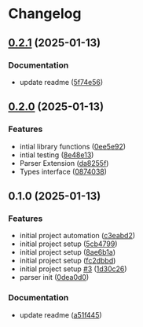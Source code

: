 # Changelog

## [0.2.1](https://github.com/Demali-876/json/compare/v0.2.0...v0.2.1) (2025-01-13)


### Documentation

* update readme ([5f74e56](https://github.com/Demali-876/json/commit/5f74e561c8cc673cb08c0c6c5a77e6820cc8c6d2))

## [0.2.0](https://github.com/Demali-876/json/compare/v0.1.0...v0.2.0) (2025-01-13)


### Features

* intial library functions ([0ee5e92](https://github.com/Demali-876/json/commit/0ee5e92ab444dfe5ac4856cbe7f4c1cf6797ca49))
* intial testing ([8e48e13](https://github.com/Demali-876/json/commit/8e48e1356b01dda7d51ec4b445222449ad7a3cbe))
* Parser Extension ([da8255f](https://github.com/Demali-876/json/commit/da8255f283d1d6b0362a1d0d46d27d29bb4c3388))
* Types interface ([0874038](https://github.com/Demali-876/json/commit/087403844fce5c1dbb7c86bcb70922ebb7da1d35))

## 0.1.0 (2025-01-13)


### Features

* initial project automation ([c3eabd2](https://github.com/Demali-876/json/commit/c3eabd205b8426e19dbc6d88e3b0d6c268b66539))
* initial project setup ([5cb4799](https://github.com/Demali-876/json/commit/5cb479976dbbaa570bcd90e420c861caa3ef3e02))
* initial project setup ([8ae6b1a](https://github.com/Demali-876/json/commit/8ae6b1a0bc8f665e9930a285b495d3161118348b))
* initial project setup ([fc2dbbd](https://github.com/Demali-876/json/commit/fc2dbbdc3d1cece23c5954dff6054e73950660d8))
* initial project setup [#3](https://github.com/Demali-876/json/issues/3) ([1d30c26](https://github.com/Demali-876/json/commit/1d30c26dad1459238769bf290bd869c9a8e43478))
* parser init ([0dea0d0](https://github.com/Demali-876/json/commit/0dea0d037d8765b743f1ddd39f78a9928a60433f))


### Documentation

* update readme ([a51f445](https://github.com/Demali-876/json/commit/a51f445ee8ca8bbc01a677d302d7841830ef89f5))
